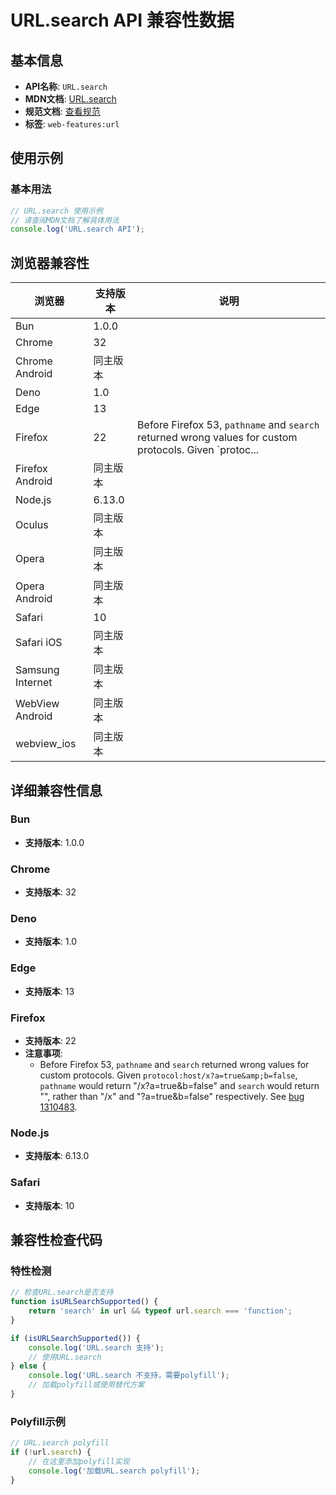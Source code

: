 # URL.search API 兼容性数据

## 基本信息

- **API名称**: `URL.search`
- **MDN文档**: [URL.search](https://developer.mozilla.org/docs/Web/API/URL/search)
- **规范文档**: [查看规范](https://url.spec.whatwg.org/#dom-url-search)
- **标签**: `web-features:url`

## 使用示例

### 基本用法

```javascript
// URL.search 使用示例
// 请查阅MDN文档了解具体用法
console.log('URL.search API');
```

## 浏览器兼容性

| 浏览器 | 支持版本 | 说明 |
|--------|----------|------|
| Bun | 1.0.0 |  |
| Chrome | 32 |  |
| Chrome Android | 同主版本 |  |
| Deno | 1.0 |  |
| Edge | 13 |  |
| Firefox | 22 | Before Firefox 53, `pathname` and `search` returned wrong values for custom protocols. Given `protoc... |
| Firefox Android | 同主版本 |  |
| Node.js | 6.13.0 |  |
| Oculus | 同主版本 |  |
| Opera | 同主版本 |  |
| Opera Android | 同主版本 |  |
| Safari | 10 |  |
| Safari iOS | 同主版本 |  |
| Samsung Internet | 同主版本 |  |
| WebView Android | 同主版本 |  |
| webview_ios | 同主版本 |  |

## 详细兼容性信息

### Bun

- **支持版本**: 1.0.0

### Chrome

- **支持版本**: 32

### Deno

- **支持版本**: 1.0

### Edge

- **支持版本**: 13

### Firefox

- **支持版本**: 22
- **注意事项**:
  - Before Firefox 53, `pathname` and `search` returned wrong values for custom protocols. Given `protocol:host/x?a=true&amp;b=false`, `pathname` would return "/x?a=true&amp;b=false" and `search` would return "", rather than "/x" and "?a=true&amp;b=false" respectively. See [bug 1310483](https://bugzil.la/1310483).

### Node.js

- **支持版本**: 6.13.0

### Safari

- **支持版本**: 10

## 兼容性检查代码

### 特性检测

```javascript
// 检查URL.search是否支持
function isURLSearchSupported() {
    return 'search' in url && typeof url.search === 'function';
}

if (isURLSearchSupported()) {
    console.log('URL.search 支持');
    // 使用URL.search
} else {
    console.log('URL.search 不支持，需要polyfill');
    // 加载polyfill或使用替代方案
}
```

### Polyfill示例

```javascript
// URL.search polyfill
if (!url.search) {
    // 在这里添加polyfill实现
    console.log('加载URL.search polyfill');
}
```

